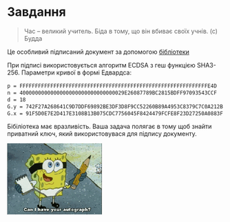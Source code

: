 # Завдання

> Час – великий учитель. Біда в тому, що він вбиває своїх учнів. (с) Будда

Це особливий підписаний документ за допомогою [бібліотеки](https://github.com/juja256/EdwardsCurves)

При підписі використовується алгоритм ECDSA з геш функцією SHA3-256. 
Параметри кривої в формі Едвардса:
```
p = FFFFFFFFFFFFFFFFFFFFFFFFFFFFFFFFFFFFFFFFFFFFFFFFFFFFFFFFFFFFFE4D
n = 4000000000000000000000000000000029E26087789BC2815BDFF97093543CCF
d = 18
G.y = 742F27A268641C9D7DDF69892BE3DF3D8F9CC52260B89A4953C8379C7C0A212B
G.x = 91F5D0E7E2D417E3108B13B075CDC7756045F8424479FCFE8F23D27250A0883F
```

Бібіліотека має вразливість. Ваша задача полягає в тому щоб знайти приватний ключ, який використовувася для підпису документу.

![Alt Text](autograph-signature.gif)